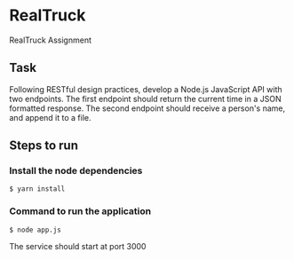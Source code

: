 # RealTruck
RealTruck Assignment

## Task
Following RESTful design practices, develop a Node.js JavaScript API with two endpoints. The first endpoint should return the current time in a JSON formatted response. The second endpoint should receive a person's name, and append it to a file.

## Steps to run

### Install the node dependencies
```
$ yarn install
```
### Command to run the application
```
$ node app.js
```
The service should start at port 3000